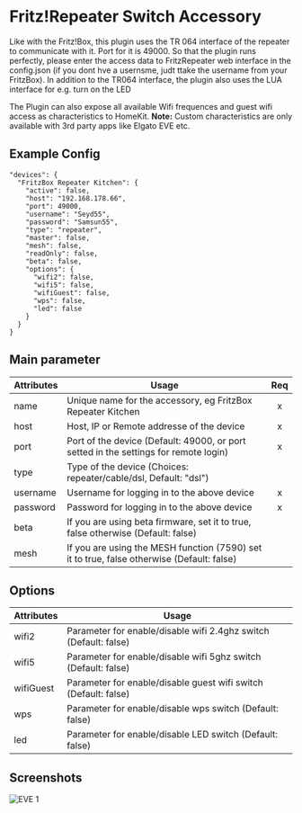 # Fritz!Repeater Switch Accessory

Like with the Fritz!Box, this plugin uses the TR 064 interface of the repeater to communicate with it. Port for it is 49000. So that the plugin runs perfectly, please enter the access data to FritzRepeater web interface in the config.json (if you dont hve a usernsme, judt ttake the username from your FritzBox). In addition to the TR064 interface, the plugin also uses the LUA interface for e.g. turn on the LED

The Plugin can also expose all available Wifi frequences and guest wifi access as characteristics to HomeKit. **Note:** Custom characteristics are only available with 3rd party apps like Elgato EVE etc.



## Example Config

```
"devices": {
  "FritzBox Repeater Kitchen": {
    "active": false,
    "host": "192.168.178.66",
    "port": 49000,
    "username": "Seyd55",
    "password": "Samsun55",
    "type": "repeater",
    "master": false,
    "mesh": false,
    "readOnly": false,
    "beta": false,
    "options": {
      "wifi2": false,
      "wifi5": false,
      "wifiGuest": false,
      "wps": false,
      "led": false
    }
  }
}
```



## Main parameter

| Attributes | Usage | Req |
|------------|-------|:----------:|
| name | Unique name for the accessory, eg FritzBox Repeater Kitchen | x |
| host | Host, IP or Remote addresse of the device | x |
| port | Port of the device (Default: 49000, or port setted in the settings for remote login) | x |
| type | Type of the device (Choices: repeater/cable/dsl, Default: "dsl") |  |
| username | Username for logging in to the above device | x |
| password | Password for logging in to the above device | x |
| beta | If you are using beta firmware, set it to true, false otherwise (Default: false) | |
| mesh | If you are using the MESH function (7590) set it to true, false otherwise (Default: false) | |



## Options

| Attributes | Usage |
|------------|-------|
| wifi2 | Parameter for enable/disable wifi 2.4ghz switch (Default: false) |
| wifi5 | Parameter for enable/disable wifi 5ghz switch (Default: false) |
| wifiGuest | Parameter for enable/disable guest wifi switch (Default: false) |
| wps | Parameter for enable/disable wps switch (Default: false) |
| led | Parameter for enable/disable LED switch (Default: false) |



## Screenshots

![EVE 1](https://raw.githubusercontent.com/SeydX/homebridge-fritz-platform/master/docs/images/Repeater.JPG)
